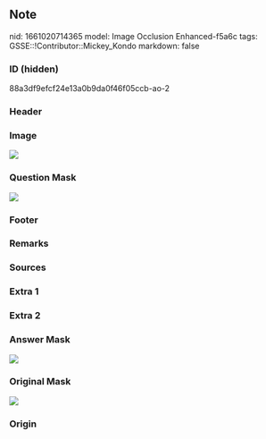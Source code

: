 ## Note
nid: 1661020714365
model: Image Occlusion Enhanced-f5a6c
tags: GSSE::!Contributor::Mickey_Kondo
markdown: false

### ID (hidden)
88a3df9efcf24e13a0b9da0f46f05ccb-ao-2

### Header


### Image
<img src="tmpt64f4jbn.png">

### Question Mask
<img src="88a3df9efcf24e13a0b9da0f46f05ccb-ao-2-Q.svg">

### Footer


### Remarks


### Sources


### Extra 1


### Extra 2


### Answer Mask
<img src="88a3df9efcf24e13a0b9da0f46f05ccb-ao-2-A.svg">

### Original Mask
<img src="88a3df9efcf24e13a0b9da0f46f05ccb-ao-O.svg">

### Origin

